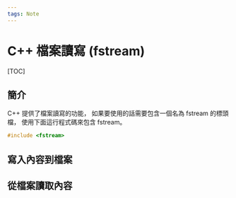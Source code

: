 ```yaml
---
tags: Note
---
```


# C++ 檔案讀寫 (fstream)

[TOC]

## 簡介

C++ 提供了檔案讀寫的功能，
如果要使用的話需要包含一個名為 fstream 的標頭檔，
使用下面這行程式碼來包含 fstream。  

```cpp
#include <fstream>
```

## 寫入內容到檔案



## 從檔案讀取內容


<!-- 未完成 -->